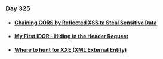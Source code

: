 ### Day 325

#### [<ul><li>Chaining CORS by Reflected XSS to Steal Sensitive Data</ul></li>](https://infosecwriteups.com/chaining-cors-by-reflected-xss-to-steal-sensitive-data-c456e133c10d)
#### [<ul><li>My First IDOR - Hiding in the Header Request</ul></li>](https://medium.com/@hbenja47/my-first-idor-hiding-in-the-header-request-8a03dddc23b5)
#### [<ul><li>Where to hunt for XXE (XML External Entity) </ul></li>](https://twitter.com/Jayesh25_/status/1726556241151885727)

